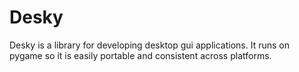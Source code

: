 # Desky
Desky is a library for developing desktop gui applications. It runs on pygame
so it is easily portable and consistent across platforms.
